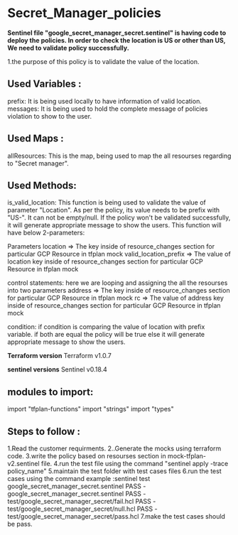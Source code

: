 # Secret_Manager_policies


**Sentinel file "google_secret_manager_secret.sentinel" is having code to deploy the policies. In order to check the location is US or other than US, We need to validate  policy successfully.**

1.the purpose of this policy is to validate the value of the location.

Used Variables :
----------------
prefix: It is being used locally to have information of valid location.
messages: It is being used to hold the complete message of policies violation to show to the user.

Used Maps :
-----------
allResources: This is the map, being used to map the all resourses regarding to "Secret manager".


Used Methods:
-------------
is_valid_location: This function is being used to validate the value of parameter "Location". As per the policy, its value needs to be prefix with "US-". It can not be empty/null. If the policy won't be validated successfully, it will generate appropriate message to show the users. This function will have below 2-parameters:

Parameters
location => The key inside of resource_changes section for particular GCP Resource in tfplan mock
valid_location_prefix => The value of location key inside of resource_changes section for particular GCP Resource in tfplan mock

control statements: here we are looping and assigning the all the resourses into two parameters 
address => The key inside of resource_changes section for particular GCP Resource in tfplan mock
rc => The value of address key inside of resource_changes section for particular GCP Resource in tfplan mock

condition: if condition is comparing the value of location with prefix variable. if both are equal the policy will be true else it will generate appropriate message to show the users.


**Terraform version**
Terraform v1.0.7

**sentinel versions**
Sentinel v0.18.4



modules to import:
------------------
import "tfplan-functions"
import "strings"
import "types"


Steps to follow :
-----------------
1.Read the customer requirments.
2..Generate the mocks using terraform code.
3.write the policy based on resourses section in mock-tfplan-v2.sentinel file.
4.run the test file using the command "sentinel apply -trace policy_name"
5.maintain the test folder with test cases files
6.run the test cases using the command
example :sentinel test google_secret_manager_secret.sentinel PASS - google_secret_manager_secret.sentinel
PASS - test/google_secret_manager_secret/fail.hcl
PASS - test/google_secret_manager_secret/null.hcl
PASS - test/google_secret_manager_secret/pass.hcl
7.make the test cases should be pass.






